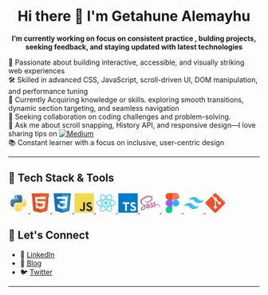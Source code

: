   <!--
**getishe/getishe** is a ✨ _special_ ✨ repository because its `README.md` (this file) appears on your GitHub profile.

Here are some ideas to get you started:

-->
<h1 align="center">  Hi there 👋 I'm Getahune Alemayhu </h1>  
 <p align="center"> <strong> I’m currently working on focus on consistent practice , bulding projects, seeking feedback, and staying updated with latest technologies </strong> </p>
🎯 Passionate about building interactive, accessible, and visually striking web experiences  </br>
🛠️ Skilled in advanced CSS, JavaScript, scroll-driven UI, DOM manipulation, and performance tuning  </br>
🌱 Currently Acquiring knowledge or skills. exploring smooth transitions, dynamic section targeting, and seamless navigation  </br>
👯 Seeking collaboration on coding challenges and problem-solving. </br>
💬 Ask me about scroll snapping, History API, and responsive design—I love sharing tips on <a href="https://medium.com/@getahune.alemayhu" target="_blank">
  <img src="https://img.icons8.com/ios-filled/50/000000/medium-logo.png" alt="Medium" width="40" height="20" display="inline-block" justify-content="center" align-items="center" />
</a>
</br>
📚 Constant learner with a focus on inclusive, user-centric design </br>

---

## 🧰 Tech Stack & Tools

<p align="left">
  <!-- Python -->
  <a href="https://www.python.org" target="_blank" rel="noreferrer">
  <img src="https://raw.githubusercontent.com/devicons/devicon/master/icons/python/python-original.svg" alt="Python" width="40" height="40"/>
</a>
  <!-- HTML -->
  <a href="https://developer.mozilla.org/en-US/docs/Web/HTML" target="_blank" rel="noreferrer">
    <img src="https://raw.githubusercontent.com/devicons/devicon/master/icons/html5/html5-original.svg" alt="HTML5" width="40" height="40"/>
  </a>

  <!-- CSS -->
  <a href="https://developer.mozilla.org/en-US/docs/Web/CSS" target="_blank" rel="noreferrer">
    <img src="https://raw.githubusercontent.com/devicons/devicon/master/icons/css3/css3-original.svg" alt="CSS3" width="40" height="40"/>
  </a>

  <!-- JavaScript -->
  <a href="https://developer.mozilla.org/en-US/docs/Web/JavaScript" target="_blank" rel="noreferrer">
    <img src="https://raw.githubusercontent.com/devicons/devicon/master/icons/javascript/javascript-original.svg" alt="JavaScript" width="40" height="40"/>
  </a>

  
  <!-- React -->
  <a href="https://reactjs.org/" target="_blank" rel="noreferrer">
    <img src="https://raw.githubusercontent.com/devicons/devicon/master/icons/react/react-original.svg" alt="React" width="40" height="40"/>
  </a>

  <!-- TypeScript -->
  <a href="https://www.typescriptlang.org/" target="_blank" rel="noreferrer">
    <img src="https://raw.githubusercontent.com/devicons/devicon/master/icons/typescript/typescript-original.svg" alt="TypeScript" width="40" height="40"/>
  </a>

  <!-- Sass -->
  <a href="https://sass-lang.com/" target="_blank" rel="noreferrer">
    <img src="https://raw.githubusercontent.com/devicons/devicon/master/icons/sass/sass-original.svg" alt="Sass" width="40" height="40"/>
  </a>

  <!-- Figma -->
  <a href="https://figma.com/" target="_blank" rel="noreferrer">
    <img src="https://raw.githubusercontent.com/devicons/devicon/master/icons/figma/figma-original.svg" alt="Figma" width="40" height="40"/>
  </a>

  <a href="https://tailwindcss.com" target="_blank" rel="noreferrer">
  <img src="https://raw.githubusercontent.com/devicons/devicon/master/icons/tailwindcss/tailwindcss-original.svg" alt="Tailwind CSS" width="40" height="40"/>
  </a>

  <!-- Git -->
  <a href="https://git-scm.com/" target="_blank" rel="noreferrer">
    <img src="https://raw.githubusercontent.com/devicons/devicon/master/icons/git/git-original.svg" alt="Git" width="40" height="40"/>
  </a>

  
</p>



## 🤝 Let's Connect

- 🔗 [LinkedIn](your-link)
- 📝 [Blog](your-blog-if-any)
- 🐦 [Twitter](your-handle)

---
